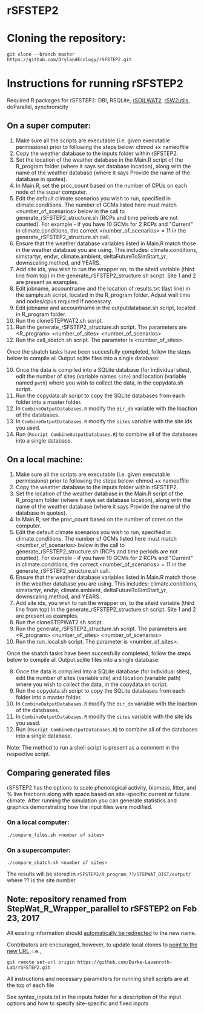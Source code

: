 # rSFSTEP2

# Cloning the repository:
```
git clone --branch master https://github.com/DrylandEcology/rSFSTEP2.git
```

# Instructions for running rSFSTEP2

Required R packages for rSFSTEP2: 
DBI, RSQLite, [rSOILWAT2](https://github.com/DrylandEcology/rSOILWAT2#installation), [rSW2utils](https://github.com/DrylandEcology/rSW2utils#installation), doParallel, synchronicity

On a super computer:
--
1. Make sure all the scripts are executable (i.e. given executable permissions) prior to following the steps below: chmod +x nameoffile
2. Copy the weather database to the inputs folder within rSFSTEP2.
3. Set the location of the weather database in the Main.R script of the R_program folder (where it says set database location), along with the name of the weather database (where it says Provide the name of the database in quotes).
4. In Main.R, set the proc_count based on the number of CPUs on each node of the super computer. 
5. Edit the default climate scenarios you wish to run, specified in climate.conditions. The number of GCMs listed here must match <number_of_scenarios> below in the call to generate_rSFSTEP2_structure.sh (RCPs and time periods are not counted).
	For example - if you have 10 GCMs for 2 RCPs and "Current" in climate.conditions, the correct <number_of_scenarios> = 11 in the generate_rSFSTEP2_structure.sh call.
6. Ensure that the weather database variables listed in Main.R match those in the weather database you are using. This includes: climate.conditions, simstartyr, endyr, climate.ambient, deltaFutureToSimStart_yr, downscaling.method, and YEARS.
7. Add site ids, you wish to run the wrapper on, to the siteid variable (third line from top) in the generate_rSFSTEP2_structure.sh script. Site 1 and 2 are present as examples.
8. Edit jobname, accountname and the location of results.txt (last line) in the sample.sh script, located in the R_program folder. Adjust wall time and nodes/cpus required if necessary.
9. Edit jobname and accountname in the outputdatabase.sh script, located in R_program folder. 
10. Run the cloneSTEPWAT2.sh script.
11. Run the generate_rSFSTEP2_structure.sh script. The parameters are <R_program> <number_of_sites> <number_of_scenarios>
12. Run the call_sbatch.sh script. The parameter is <number_of_sites>. 

Once the sbatch tasks have been succesfully completed, follow the steps below to compile all Output.sqlite files into a single database:

10. Once the data is compiled into a SQLite database (for individual sites), edit the number of sites (variable names `site`) and location (variable named `path`) where you wish to collect the data, in the copydata.sh script.
11. Run the copydata.sh script to copy the SQLite databases from each folder into a master folder.
12. In `CombineOutputDatabases.R` modify the `dir_db` variable with the loaction of the databases.
13. In `CombineOutputDatabases.R` modify the `sites` variable with the site ids you used.
14. Run (`Rscript CombineOutputDatabases.R`) to combine all of the databases into a single database.

On a local machine:
--
1. Make sure all the scripts are executable (i.e. given executable permissions) prior to following the steps below: chmod +x nameoffile
2. Copy the weather database to the inputs folder within rSFSTEP2.
3. Set the location of the weather database in the Main.R script of the R_program folder (where it says set database location), along with the name of the weather database (where it says Provide the name of the database in quotes).
4. In Main.R, set the proc_count based on the number of cores on the computer.
5. Edit the default climate scenarios you wish to run, specified in climate.conditions. The number of GCMs listed here must match <number_of_scenarios> below in the call to generate_rSFSTEP2_structure.sh (RCPs and time periods are not counted).
	For example - if you have 10 GCMs for 2 RCPs and "Current" in climate.conditions, the correct <number_of_scenarios> = 11 in the generate_rSFSTEP2_structure.sh call.
6. Ensure that the weather database variables listed in Main.R match those in the weather database you are using. This includes: climate.conditions, simstartyr, endyr, climate.ambient, deltaFutureToSimStart_yr, downscaling.method, and YEARS.
7. Add site ids, you wish to run the wrapper on, to the siteid variable (third line from top) in the generate_rSFSTEP2_structure.sh script. Site 1 and 2 are present as examples.
8. Run the cloneSTEPWAT2.sh script.
9. Run the generate_rSFSTEP2_structure.sh script. The parameters are <R_program> <number_of_sites> <number_of_scenarios>
10. Run the run_local.sh script. The parameter is <number_of_sites>. 

Once the sbatch tasks have been succesfully completed, follow the steps below to compile all Output.sqlite files into a single database:

8. Once the data is compiled into a SQLite database (for individual sites), edit the number of sites (variable site) and location (variable path) where you wish to collect the data, in the copydata.sh script.
9. Run the copydata.sh script to copy the SQLite databases from each folder into a master folder.
12. In `CombineOutputDatabases.R` modify the `dir_db` variable with the loaction of the databases.
13. In `CombineOutputDatabases.R` modify the `sites` variable with the site ids you used.
14. Run (`Rscript CombineOutputDatabases.R`) to combine all of the databases into a single database.

Note: The method to run a shell script is present as a comment in the respective script. 

## Comparing generated files
rSFSTEP2 has the options to scale phenological activity, biomass, litter, and % live fractions along with space based on site-specific current or future climate. After running the simulation you can generate statistics and graphics demonstrating how the input files were modified. 
### On a local computer:
```
./compare_files.sh <number of sites>
```
### On a supercomputer:
```
./compare_sbatch.sh <number of sites>
```

The results will be stored in `rSFSTEP2/R_program_??/STEPWAT_DIST/output/` where ?? is the site number.

## Note: repository renamed from StepWat_R_Wrapper_parallel to rSFSTEP2 on Feb 23, 2017

All existing information should [automatically be redirected](https://help.github.com/articles/renaming-a-repository/) to the new name.

Contributors are encouraged, however, to update local clones to [point to the new URL](https://help.github.com/articles/changing-a-remote-s-url/), i.e., 
```
git remote set-url origin https://github.com/Burke-Lauenroth-Lab/rSFSTEP2.git
```

All instructions and necessary parameters for running shell scripts are at the top of each file

See syntax_inputs.txt in the inputs folder for a description of the input options and how to specify site-specific and fixed inputs

